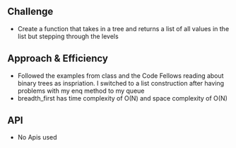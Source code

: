 ## Challenge
- Create a function that takes in a tree and returns a list of all values in the list but stepping through the levels

## Approach & Efficiency
- Followed the examples from class and the Code Fellows reading about binary trees as inspriation. I switched to a list construction after having problems with my enq method to my queue
- breadth_first has time complexity of O(N) and space complexity of O(N)



## API
- No Apis used
